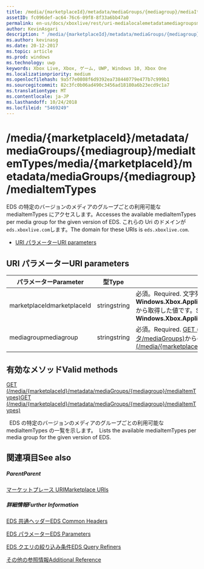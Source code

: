 ```yaml
---
title: /media/{marketplaceId}/metadata/mediaGroups/{mediagroup}/mediaItemTypes
assetID: fc096def-ac64-76c6-09f8-8f33a6bb47a0
permalink: en-us/docs/xboxlive/rest/uri-medialocalemetadatamediagroupsmediaitemtypes.html
author: KevinAsgari
description: " /media/{marketplaceId}/metadata/mediaGroups/{mediagroup}/mediaItemTypes"
ms.author: kevinasg
ms.date: 20-12-2017
ms.topic: article
ms.prod: windows
ms.technology: uwp
keywords: Xbox Live, Xbox, ゲーム, UWP, Windows 10, Xbox One
ms.localizationpriority: medium
ms.openlocfilehash: 9a5f7e0808f6d9392ea738440779e477b7c999b1
ms.sourcegitcommit: 82c3fc0b06ad490c3456ad18180a6b23ecd9c1a7
ms.translationtype: MT
ms.contentlocale: ja-JP
ms.lasthandoff: 10/24/2018
ms.locfileid: "5469249"
---
```

# <a name="mediamarketplaceidmetadatamediagroupsmediagroupmediaitemtypes"></a><span data-ttu-id="a5d87-104">/media/{marketplaceId}/metadata/mediaGroups/{mediagroup}/mediaItemTypes</span><span class="sxs-lookup"><span data-stu-id="a5d87-104">/media/{marketplaceId}/metadata/mediaGroups/{mediagroup}/mediaItemTypes</span></span>
<span data-ttu-id="a5d87-105">EDS の特定のバージョンのメディアのグループごとの利用可能な mediaItemTypes にアクセスします。</span><span class="sxs-lookup"><span data-stu-id="a5d87-105">Accesses the available mediaItemTypes per media group for the given version of EDS.</span></span> <span data-ttu-id="a5d87-106">これらの Uri のドメインが`eds.xboxlive.com`します。</span><span class="sxs-lookup"><span data-stu-id="a5d87-106">The domain for these URIs is `eds.xboxlive.com`.</span></span>
 
  * [<span data-ttu-id="a5d87-107">URI パラメーター</span><span class="sxs-lookup"><span data-stu-id="a5d87-107">URI parameters</span></span>](#ID4EV)
 
<a id="ID4EV"></a>

 
## <a name="uri-parameters"></a><span data-ttu-id="a5d87-108">URI パラメーター</span><span class="sxs-lookup"><span data-stu-id="a5d87-108">URI parameters</span></span>
 
| <span data-ttu-id="a5d87-109">パラメーター</span><span class="sxs-lookup"><span data-stu-id="a5d87-109">Parameter</span></span>| <span data-ttu-id="a5d87-110">型</span><span class="sxs-lookup"><span data-stu-id="a5d87-110">Type</span></span>| <span data-ttu-id="a5d87-111">説明</span><span class="sxs-lookup"><span data-stu-id="a5d87-111">Description</span></span>| 
| --- | --- | --- | 
| <span data-ttu-id="a5d87-112">marketplaceId</span><span class="sxs-lookup"><span data-stu-id="a5d87-112">marketplaceId</span></span>| <span data-ttu-id="a5d87-113">string</span><span class="sxs-lookup"><span data-stu-id="a5d87-113">string</span></span>| <span data-ttu-id="a5d87-114">必須。</span><span class="sxs-lookup"><span data-stu-id="a5d87-114">Required.</span></span> <span data-ttu-id="a5d87-115">文字列<b>Windows.Xbox.ApplicationModel.Store.Configuration.MarketplaceId</b>から取得した値です。</span><span class="sxs-lookup"><span data-stu-id="a5d87-115">String value obtained from the <b>Windows.Xbox.ApplicationModel.Store.Configuration.MarketplaceId</b>.</span></span>| 
| <span data-ttu-id="a5d87-116">mediagroup</span><span class="sxs-lookup"><span data-stu-id="a5d87-116">mediagroup</span></span>| <span data-ttu-id="a5d87-117">string</span><span class="sxs-lookup"><span data-stu-id="a5d87-117">string</span></span>| <span data-ttu-id="a5d87-118">必須。</span><span class="sxs-lookup"><span data-stu-id="a5d87-118">Required.</span></span> <span data-ttu-id="a5d87-119">[GET (/media/{marketplaceId} メタデータ/mediaGroups)](uri-medialocalemetadatamediagroupsget.md)からの値のいずれかです。</span><span class="sxs-lookup"><span data-stu-id="a5d87-119">One of the values from [GET (/media/{marketplaceId}/metadata/mediaGroups)](uri-medialocalemetadatamediagroupsget.md).</span></span>| 
  
<a id="ID4EBC"></a>

 
## <a name="valid-methods"></a><span data-ttu-id="a5d87-120">有効なメソッド</span><span class="sxs-lookup"><span data-stu-id="a5d87-120">Valid methods</span></span>

[<span data-ttu-id="a5d87-121">GET (/media/{marketplaceId}/metadata/mediaGroups/{mediagroup}/mediaItemTypes)</span><span class="sxs-lookup"><span data-stu-id="a5d87-121">GET (/media/{marketplaceId}/metadata/mediaGroups/{mediagroup}/mediaItemTypes)</span></span>](uri-medialocalemetadatamediagroupsmediaitemtypesget.md)

<span data-ttu-id="a5d87-122">&nbsp;&nbsp;EDS の特定のバージョンのメディアのグループごとの利用可能な mediaItemTypes の一覧を示します。</span><span class="sxs-lookup"><span data-stu-id="a5d87-122">&nbsp;&nbsp;Lists the available mediaItemTypes per media group for the given version of EDS.</span></span>
 
<a id="ID4ELC"></a>

 
## <a name="see-also"></a><span data-ttu-id="a5d87-123">関連項目</span><span class="sxs-lookup"><span data-stu-id="a5d87-123">See also</span></span>
 
<a id="ID4ENC"></a>

 
##### <a name="parent"></a><span data-ttu-id="a5d87-124">Parent</span><span class="sxs-lookup"><span data-stu-id="a5d87-124">Parent</span></span> 

[<span data-ttu-id="a5d87-125">マーケットプレース URI</span><span class="sxs-lookup"><span data-stu-id="a5d87-125">Marketplace URIs</span></span>](atoc-reference-marketplace.md)

  
<a id="ID4EXC"></a>

 
##### <a name="further-information"></a><span data-ttu-id="a5d87-126">詳細情報</span><span class="sxs-lookup"><span data-stu-id="a5d87-126">Further Information</span></span> 

[<span data-ttu-id="a5d87-127">EDS 共通ヘッダー</span><span class="sxs-lookup"><span data-stu-id="a5d87-127">EDS Common Headers</span></span>](../../additional/edscommonheaders.md)

 [<span data-ttu-id="a5d87-128">EDS パラメーター</span><span class="sxs-lookup"><span data-stu-id="a5d87-128">EDS Parameters</span></span>](../../additional/edsparameters.md)

 [<span data-ttu-id="a5d87-129">EDS クエリの絞り込み条件</span><span class="sxs-lookup"><span data-stu-id="a5d87-129">EDS Query Refiners</span></span>](../../additional/edsqueryrefiners.md)

 [<span data-ttu-id="a5d87-130">その他の参照情報</span><span class="sxs-lookup"><span data-stu-id="a5d87-130">Additional Reference</span></span>](../../additional/atoc-xboxlivews-reference-additional.md)

   